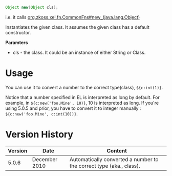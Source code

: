 ```java
Object new(Object cls);
```

  
i.e. it calls
[org.zkoss.xel.fn.CommonFns#new_(java.lang.Object)](https://www.zkoss.org/javadoc/latest/zk/org/zkoss/xel/fn/CommonFns.html#new_(java.lang.Object))

Instantiates the given class. It assumes the given class has a default
constructor.

**Paramters**

- cls - the class. It could be an instance of either String or Class.

# Usage

You can use it to convert a number to the correct type(class),
`${c:int(1)}`.

Notice that a number specified in EL is interpreted as long by default.
For example, in `${c:new('foo.Mine', 10)}`, 10 is interpreted as long.
If you're using 5.0.5 and prior, you have to convert it to integer
manually : `${c:new('foo.Mine', c:int(10))}`.

# Version History

| Version | Date          | Content                                                             |
|---------|---------------|---------------------------------------------------------------------|
| 5.0.6   | December 2010 | Automatically converted a number to the correct type (aka., class). |

